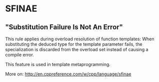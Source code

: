 # SFINAE
## "Substitution Failure Is Not An Error"

This rule applies during overload resolution of function templates: When substituting the deduced type for the template parameter fails, the specialization is discarded from the overload set instead of causing a compile error.

This feature is used in template metaprogramming.

More on: http://en.cppreference.com/w/cpp/language/sfinae

